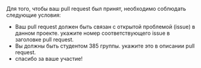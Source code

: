 Для того, чтобы ваш pull request был принят, необходимо соблюдать следующие условия:
- Ваш pull request должен быть связан с открытой проблемой (issue) в данном проекте. укажите номер соответствующего issue в заголовке pull request.
- Вы должны быть студентом 385 группы. укажите это в описании pull request.
- спасибо за ваше участие!
